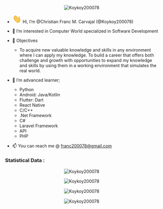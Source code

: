 <p align="center"><img align="center"
    src="https://github-readme-stats.vercel.app/api/top-langs?username=Koykoy200078&show_icons=true&locale=en&bg_color=0d1117&text_color=ffffff&layout=compact"
    alt="Koykoy200078" 
    bg_color=#808080/>
 </p> 
    
-  <img src="https://github.com/ABSphreak/ABSphreak/blob/master/gifs/Hi.gif" width="30"> Hi, I’m @Christian Franc M. Carvajal (@Koykoy200078)
- 👀 I’m interested in Computer World specialized in Software Development
- 📑 Objectives
  - To acquire new valuable knowledge and skills in any environment where I can apply my knowledge. To build a career that offers both challenge and growth with opportunities to expand my knowledge and skills by using them in a working environment that simulates the real world.
- 🌱 I’m advanced learner;
  - Python 
  - Android: Java/Kotlin
  - Flutter: Dart
  - React Native
  - C/C++
  - .Net Framework
  - C#
  - Laravel Framework
  - API
  - PHP
 
  
- 📫 You can reach me @ franc200078@gmail.com

<h3>Statistical Data :</h3>
<div align="center">
<p><img align="center" src="https://visitor-badge.glitch.me/badge?page_id=Koykoy200078&style=flat-square&color=0088cc" alt="Koykoy200078"/></p> 
<p><img align="center" src="https://activity-graph.herokuapp.com/graph?username=Koykoy200078&theme=redical&hide_border=true&area=true" alt="Koykoy200078"/></p>
<p><img align="center" src="https://github-readme-streak-stats.herokuapp.com/?user=Koykoy200078&theme=radical" alt="Koykoy200078"/></p>
<p><img align="center" src="https://github-readme-stats.vercel.app/api?username=Koykoy200078&show_icons=true&locale=en&bg_color=0d1117&text_color=ffffff&repo=convoychat"
    alt="Koykoy200078" /></p>
</div>
